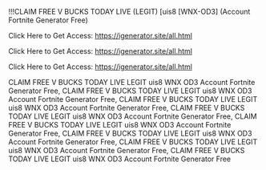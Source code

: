 !!!CLAIM FREE V BUCKS TODAY LIVE (LEGIT) [uis8 [WNX-OD3] (Account Fortnite Generator Free)

Click Here to Get Access: https://igenerator.site/all.html

Click Here to Get Access: https://igenerator.site/all.html

Click Here to Get Access: https://igenerator.site/all.html

 CLAIM FREE V BUCKS TODAY LIVE LEGIT uis8 WNX OD3 Account Fortnite Generator Free, CLAIM FREE V BUCKS TODAY LIVE LEGIT uis8 WNX OD3 Account Fortnite Generator Free, CLAIM FREE V BUCKS TODAY LIVE LEGIT uis8 WNX OD3 Account Fortnite Generator Free, CLAIM FREE V BUCKS TODAY LIVE LEGIT uis8 WNX OD3 Account Fortnite Generator Free, CLAIM FREE V BUCKS TODAY LIVE LEGIT uis8 WNX OD3 Account Fortnite Generator Free, CLAIM FREE V BUCKS TODAY LIVE LEGIT uis8 WNX OD3 Account Fortnite Generator Free, CLAIM FREE V BUCKS TODAY LIVE LEGIT uis8 WNX OD3 Account Fortnite Generator Free, CLAIM FREE V BUCKS TODAY LIVE LEGIT uis8 WNX OD3 Account Fortnite Generator Free
